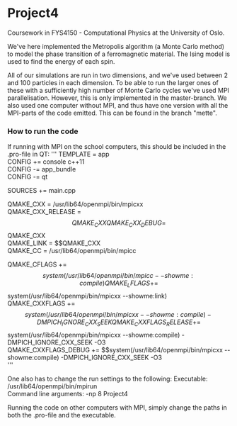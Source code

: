 # Project4

Coursework in FYS4150 - Computational Physics at the University of Oslo.

We've here implemented the Metropolis algorithm (a Monte Carlo method) to model the phase transition of a ferromagnetic material. The Ising model is used to find the energy of each spin. 

All of our simulations are run in two dimensions, and we've used between 2 and 100 particles in each dimension. To be able to run the larger ones of these with a sufficiently high number of Monte Carlo cycles we've used MPI parallelisation. However, this is only implemented in the master-branch. We also used one computer without MPI, and thus have one version with all the MPI-parts of the code emitted. This can be found in the branch "mette". 



### How to run the code

If running with MPI on the school computers, this should be included in the .pro-file in QT:
'''
TEMPLATE = app  
CONFIG += console c++11  
CONFIG -= app_bundle  
CONFIG -= qt  

SOURCES += main.cpp  

QMAKE_CXX = /usr/lib64/openmpi/bin/mpicxx  
QMAKE_CXX_RELEASE = $$QMAKE_CXX  
QMAKE_CXX_DEBUG = $$QMAKE_CXX  
QMAKE_LINK = $$QMAKE_CXX  
QMAKE_CC = /usr/lib64/openmpi/bin/mpicc  

QMAKE_CFLAGS += $$system(/usr/lib64/openmpi/bin/mpicc --showme:compile)  
QMAKE_LFLAGS += $$system(/usr/lib64/openmpi/bin/mpicxx --showme:link)  
QMAKE_CXXFLAGS += $$system(/usr/lib64/openmpi/bin/mpicxx --showme:compile) -DMPICH_IGNORE_CXX_SEEK  
QMAKE_CXXFLAGS_RELEASE += $$system(/usr/lib64/openmpi/bin/mpicxx --showme:compile) -DMPICH_IGNORE_CXX_SEEK -O3  
QMAKE_CXXFLAGS_DEBUG += $$system(/usr/lib64/openmpi/bin/mpicxx --showme:compile) -DMPICH_IGNORE_CXX_SEEK -O3  
'''

One also has to change the run settings to the following: 
Executable:               /usr/lib64/openmpi/bin/mpirun  
Command line arguments:   -np 8 Project4  


Running the code on other computers with MPI, simply change the paths in both the .pro-file and the executable.

